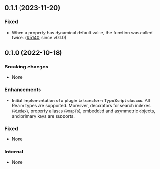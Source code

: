## 0.1.1 (2023-11-20)

### Fixed
* When a property has dynamical default value, the function was called twice. ([#5140](https://github.com/realm/realm-js/issues/5140), since v0.1.0)


## 0.1.0 (2022-10-18)

### Breaking changes
* None

### Enhancements
* Initial implementation of a plugin to transform TypeScript classes. All Realm types are supported. Moreover, decorators for search indexes (`@index`), property aliases (`@mapTo`), embedded and asymmetric objects, and primary keys are supports.

### Fixed
* None

### Internal
* None
